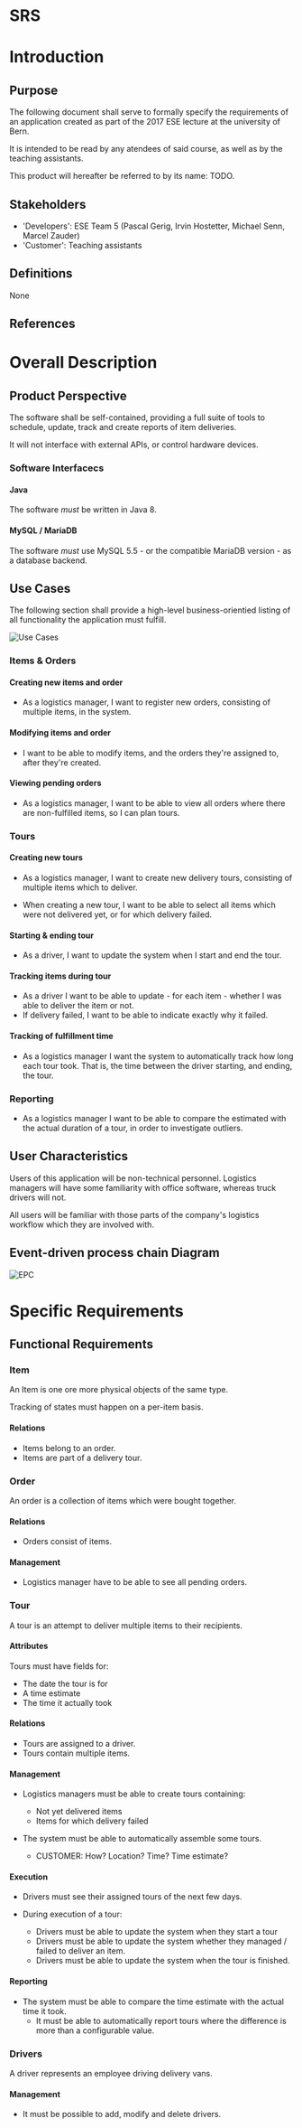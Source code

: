 # SRS


# Introduction

## Purpose

The following document shall serve to formally specify the requirements of an
application created as part of the 2017 ESE lecture at the university of Bern.

It is intended to be read by any atendees of said course, as well as by the
teaching assistants.

This product will hereafter be referred to by its name: TODO.

## Stakeholders

- 'Developers': ESE Team 5 (Pascal Gerig, Irvin Hostetter, Michael Senn, Marcel Zauder)
- 'Customer': Teaching assistants

## Definitions

None

## References


# Overall Description

## Product Perspective

The software shall be self-contained, providing a full suite of tools to
schedule, update, track and create reports of item deliveries.

It will not interface with external APIs, or control hardware devices.

### Software Interfacecs

#### Java

The software *must* be written in Java 8.

#### MySQL / MariaDB

The software *must* use MySQL 5.5 - or the compatible MariaDB version - as a
database backend.

## Use Cases

The following section shall provide a high-level business-orientied listing
of all functionality the application must fulfill.

![Use Cases](assets/dia1.png)

### Items & Orders

#### Creating new items and order

- As a logistics manager, I want to register new orders, consisting of multiple
  items, in the system.

#### Modifying items and order

- I want to be able to modify items, and the orders they're assigned to, after
  they're created.

#### Viewing pending orders

- As a logistics manager, I want to be able to view all orders where there are
  non-fulfilled items, so I can plan tours.

### Tours

#### Creating new tours

- As a logistics manager, I want to create new delivery tours, consisting of
  multiple items which to deliver.

- When creating a new tour, I want to be able to select all items which were
  not delivered yet, or for which delivery failed.

#### Starting & ending tour

- As a driver, I want to update the system when I start and end the tour.

#### Tracking items during tour

- As a driver I want to be able to update - for each item - whether I was able
  to deliver the item or not.
- If delivery failed, I want to be able to indicate exactly why it failed.

#### Tracking of fulfillment time

- As a logistics manager I want the system to automatically track how long each
  tour took. That is, the time between the driver starting, and ending, the tour.

### Reporting

- As a logistics manager I want to be able to compare the estimated with the
  actual duration of a tour, in order to investigate outliers.

## User Characteristics

Users of this application will be non-technical personnel. Logistics managers
will have some familiarity with office software, whereas truck drivers will
not.

All users will be familiar with those parts of the company's logistics workflow
which they are involved with.

## Event-driven process chain Diagram
![EPC](assets/dia2.png)

# Specific Requirements

## Functional Requirements

### Item

An Item is one ore more physical objects of the same type.

Tracking of states must happen on a per-item basis.

#### Relations

- Items belong to an order.
- Items are part of a delivery tour.

### Order

An order is a collection of items which were bought together.

#### Relations

- Orders consist of items.

#### Management

- Logistics manager have to be able to see all pending orders.

### Tour

A tour is an attempt to deliver multiple items to their recipients.

#### Attributes

Tours must have fields for:
- The date the tour is for
- A time estimate
- The time it actually took

#### Relations

- Tours are assigned to a driver.
- Tours contain multiple items.

#### Management

- Logistics managers must be able to create tours containing:
  - Not yet delivered items
  - Items for which delivery failed

- The system must be able to automatically assemble some tours.
  - CUSTOMER: How? Location? Time? Time estimate?

#### Execution

- Drivers must see their assigned tours of the next few days.

- During execution of a tour:
  - Drivers must be able to update the system when they start a tour
  - Drivers must be able to update the system whether they managed / failed to deliver an item.
  - Drivers must be able to update the system when the tour is finished.

#### Reporting

- The system must be able to compare the time estimate with the actual time it took.
  - It must be able to automatically report tours where the difference is more than a configurable value.

### Drivers

A driver represents an employee driving delivery vans.

#### Management

- It must be possible to add, modify and delete drivers.
